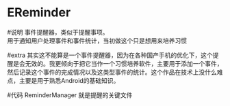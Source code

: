 # EReminder
#说明
事件提醒器，类似于提醒事项。</br>
用于通知用户处理事件和事件统计，当初做这个只是想用来培养习惯</br>

#extra
其实这不能算是一个事件提醒器，因为在各种国产手机的优化下，这个提醒是会无效的。我更倾向于把它当作一个习惯培养软件，主要用于添加一个事件，然后记录这个事件的完成情况以及这类型事件的统计。这个作品在技术上没什么难点，主要是用于熟悉Android的基础知识。</br>

#代码
ReminderManager 就是提醒的关键文件
